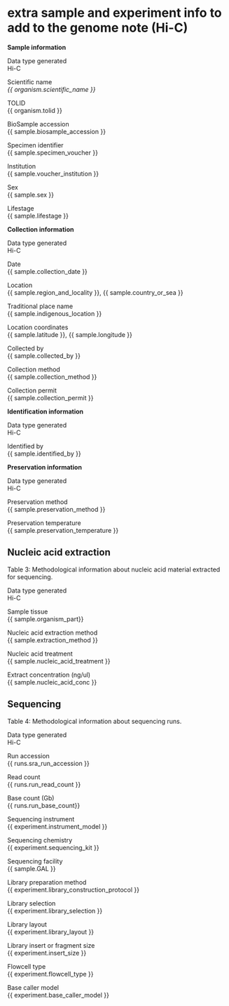 # **extra sample and experiment info to add to the genome note (Hi-C)**

**Sample information**

Data type generated\
 Hi-C

Scientific name\
 *{{ organism.scientific_name }}* 

TOLID\
 {{ organism.tolid }}

BioSample accession\
 {{ sample.biosample_accession }}

Specimen identifier\
 {{ sample.specimen_voucher }}

Institution\
 {{ sample.voucher_institution }}

Sex\
 {{ sample.sex }}

Lifestage\
 {{ sample.lifestage }}


**Collection information**  

Data type generated\
 Hi-C

Date\
 {{ sample.collection_date }}

Location\
 {{ sample.region_and_locality }}, {{ sample.country_or_sea }}

Traditional place name\
 {{ sample.indigenous_location }}

Location coordinates\
 {{ sample.latitude }}, {{ sample.longitude }}

Collected by\
 {{ sample.collected_by }}

Collection method\
 {{ sample.collection_method }}

Collection permit\
 {{ sample.collection_permit }}


**Identification information**

Data type generated\
 Hi-C

Identified by\
 {{ sample.identified_by }}

**Preservation information**

Data type generated\
 Hi-C

Preservation method\
 {{ sample.preservation_method }}

Preservation temperature\
 {{ sample.preservation_temperature }}


## **Nucleic acid extraction**

Table 3: Methodological information about nucleic acid material
extracted for sequencing.

Data type generated\
 Hi-C

Sample tissue\
 {{ sample.organism_part}}

Nucleic acid extraction method\
 {{ sample.extraction_method }}

Nucleic acid treatment\
{{ sample.nucleic_acid_treatment }}

Extract concentration (ng/ul)\
 {{ sample.nucleic_acid_conc }}

## **Sequencing**

Table 4: Methodological information about sequencing runs.

Data type generated\
 Hi-C

Run accession\
 {{ runs.sra_run_accession }}

Read count\
 {{ runs.run_read_count }}

Base count (Gb)\
 {{ runs.run_base_count}}

Sequencing instrument\
 {{ experiment.instrument_model }}

Sequencing chemistry\
 {{ experiment.sequencing_kit }}

Sequencing facility\
 {{ sample.GAL }}

Library preparation method\
 {{ experiment.library_construction_protocol }}

Library selection\
 {{ experiment.library_selection }}

Library layout\
 {{ experiment.library_layout }}

Library insert or fragment size\
 {{ experiment.insert_size }}

Flowcell type\
 {{ experiment.flowcell_type }}

Base caller model\
 {{ experiment.base_caller_model }}
